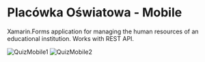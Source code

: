 # Placówka Oświatowa - Mobile

Xamarin.Forms application for managing the human resources of an educational institution. Works with REST API.

![QuizMobile1](https://user-images.githubusercontent.com/63736928/235374534-89b6761a-1fa5-4151-b22f-dc9dbec5a866.jpg)
![QuizMobile2](https://user-images.githubusercontent.com/63736928/235374538-94e75189-7124-408a-8c06-e0bfe5956a66.jpg)
